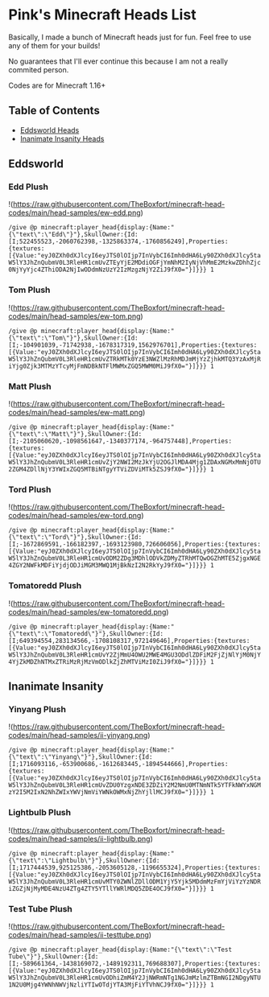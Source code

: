 # Pink's Minecraft Heads List

Basically, I made a bunch of Minecraft heads just for fun. Feel free to use any of them for your builds!

No guarantees that I'll ever continue this because I am not a really commited person.

Codes are for Minecraft 1.16+

## Table of Contents
- [Eddsworld Heads](https://github.com/TheBoxfort/minecraft-head-codes#eddsworld)
- [Inanimate Insanity Heads](https://github.com/TheBoxfort/minecraft-head-codes#inanimate-insanity)

## Eddsworld

### Edd Plush

!(https://raw.githubusercontent.com/TheBoxfort/minecraft-head-codes/main/head-samples/ew-edd.png)

```/give @p minecraft:player_head{display:{Name:"{\"text\":\"Edd\"}"},SkullOwner:{Id:[I;522455523,-2060762398,-1325863374,-1760856249],Properties:{textures:[{Value:"eyJ0ZXh0dXJlcyI6eyJTS0lOIjp7InVybCI6Imh0dHA6Ly90ZXh0dXJlcy5taW5lY3JhZnQubmV0L3RleHR1cmUvZTEyYjE2MDdiOGFjYmNhM2IyNjVhMmE2MzkwZDhhZjc0NjYyYjc4ZThiODA2NjIwODdmNzUzY2IzMzgzNjY2ZiJ9fX0="}]}}} 1```

### Tom Plush

!(https://raw.githubusercontent.com/TheBoxfort/minecraft-head-codes/main/head-samples/ew-tom.png)

```/give @p minecraft:player_head{display:{Name:"{\"text\":\"Tom\"}"},SkullOwner:{Id:[I;-104901039,-71742938,-1678317319,1562976701],Properties:{textures:[{Value:"eyJ0ZXh0dXJlcyI6eyJTS0lOIjp7InVybCI6Imh0dHA6Ly90ZXh0dXJlcy5taW5lY3JhZnQubmV0L3RleHR1cmUvZTRkMTk0YzE3NWZlMzRhMDJmMjYzZjhkMTQ3YzAxMjRiYjg0Zjk3MTMzYTcyMjFmNDBkNTFlMWMxZGQ5MWM0MiJ9fX0="}]}}} 1```

### Matt Plush

!(https://raw.githubusercontent.com/TheBoxfort/minecraft-head-codes/main/head-samples/ew-matt.png)

```/give @p minecraft:player_head{display:{Name:"{\"text\":\"Matt\"}"},SkullOwner:{Id:[I;-2105060620,-1098561647,-1340377174,-964757448],Properties:{textures:[{Value:"eyJ0ZXh0dXJlcyI6eyJTS0lOIjp7InVybCI6Imh0dHA6Ly90ZXh0dXJlcy5taW5lY3JhZnQubmV0L3RleHR1cmUvZjY2NWI2MzJkYjU2OGJlMDA4Mjg1ZDAxNGMxMmNjOTU2ZGM4ZDllNjY3YWIxZGQ5MTBiNTgyYTViZDViMTk5ZSJ9fX0="}]}}} 1```

### Tord Plush

!(https://raw.githubusercontent.com/TheBoxfort/minecraft-head-codes/main/head-samples/ew-tord.png)

```/give @p minecraft:player_head{display:{Name:"{\"text\":\"Tord\"}"},SkullOwner:{Id:[I;-1672869591,-166182397,-1693123980,726606056],Properties:{textures:[{Value:"eyJ0ZXh0dXJlcyI6eyJTS0lOIjp7InVybCI6Imh0dHA6Ly90ZXh0dXJlcy5taW5lY3JhZnQubmV0L3RleHR1cmUvODM2ZDg3MDhlODVkZDMyZTRhMTQwOGZhMTE5ZjgxNGE4ZGY2NWFkMDFiYjdjODJiMGM3MWQ1MjBkNzI2N2RkYyJ9fX0="}]}}} 1```

### Tomatoredd Plush

!(https://raw.githubusercontent.com/TheBoxfort/minecraft-head-codes/main/head-samples/ew-tomatoredd.png)

```/give @p minecraft:player_head{display:{Name:"{\"text\":\"Tomatoredd\"}"},SkullOwner:{Id:[I;649394554,283134566,-1708108317,972149646],Properties:{textures:[{Value:"eyJ0ZXh0dXJlcyI6eyJTS0lOIjp7InVybCI6Imh0dHA6Ly90ZXh0dXJlcy5taW5lY3JhZnQubmV0L3RleHR1cmUvY2ZjMmU4OWU2MWE4MGU3ODdlZDFiM2FjZjNlYjM0NjY4YjZkMDZhNTMxZTRiMzRjMzVmODlkZjZhMTViMzI0ZiJ9fX0="}]}}} 1```

## Inanimate Insanity

### Yinyang Plush

!(https://raw.githubusercontent.com/TheBoxfort/minecraft-head-codes/main/head-samples/ii-yinyang.png)

```/give @p minecraft:player_head{display:{Name:"{\"text\":\"Yinyang\"}"},SkullOwner:{Id:[I;1716093116,-653900686,-1612683445,-1894544666],Properties:{textures:[{Value:"eyJ0ZXh0dXJlcyI6eyJTS0lOIjp7InVybCI6Imh0dHA6Ly90ZXh0dXJlcy5taW5lY3JhZnQubmV0L3RleHR1cmUvZDU0YzgxNDE3ZDZiY2M2NmU0MTNmNTk5YTFkNWYxNGMzY2I5M2IxN2NhZWIxYWVjNmViYWNkOWMxNjZhYjllMCJ9fX0="}]}}} 1```

### Lightbulb Plush

!(https://raw.githubusercontent.com/TheBoxfort/minecraft-head-codes/main/head-samples/ii-lightbulb.png)

```/give @p minecraft:player_head{display:{Name:"{\"text\":\"Lightbulb\"}"},SkullOwner:{Id:[I;1717444539,925125386,-2053605128,-1196655324],Properties:{textures:[{Value:"eyJ0ZXh0dXJlcyI6eyJTS0lOIjp7InVybCI6Imh0dHA6Ly90ZXh0dXJlcy5taW5lY3JhZnQubmV0L3RleHR1cmUvMTY0ZWNlZDllODM1YjY5Yjk5MDdmMzFmYjViYzYzNDRiZGZjNjMyMDE4NzU4ZTg4ZTY5YTllYWRlMDQ5ZDE4OCJ9fX0="}]}}} 1```

### Test Tube Plush

!(https://raw.githubusercontent.com/TheBoxfort/minecraft-head-codes/main/head-samples/ii-testtube.png)

```/give @p minecraft:player_head{display:{Name:"{\"text\":\"Test Tube\"}"},SkullOwner:{Id:[I;-589661364,-1438169072,-1489192311,769688307],Properties:{textures:[{Value:"eyJ0ZXh0dXJlcyI6eyJTS0lOIjp7InVybCI6Imh0dHA6Ly90ZXh0dXJlcy5taW5lY3JhZnQubmV0L3RleHR1cmUvODhiZmM4Y2JjNWRmNTg1NGJmMzlmZTBmNGI2NDgyNTU1N2U0Mjg4YWNhNWVjNzliYTIwOTdjYTA3MjFiYTVhNCJ9fX0="}]}}} 1```